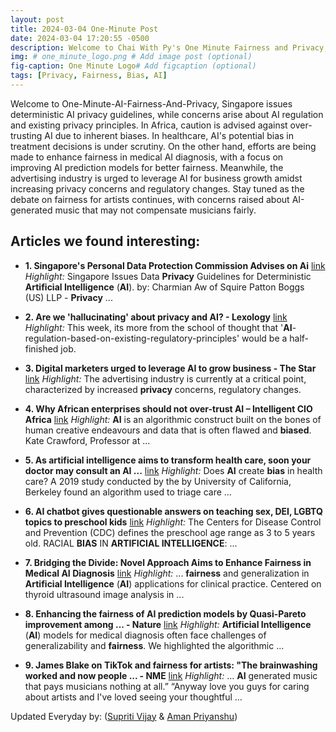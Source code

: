 ```yaml
---
layout: post
title: 2024-03-04 One-Minute Post
date: 2024-03-04 17:20:55 -0500
description: Welcome to Chai With Py's One Minute Fairness and Privacy, which aims to provide you the current happenings in the world of Fairness, Privacy, and AI.
img: # one_minute_logo.png # Add image post (optional)
fig-caption: One Minute Logo# Add figcaption (optional)
tags: [Privacy, Fairness, Bias, AI]
---
```


Welcome to One-Minute-AI-Fairness-And-Privacy, Singapore issues deterministic AI privacy guidelines, while concerns arise about AI regulation and existing privacy principles. In Africa, caution is advised against over-trusting AI due to inherent biases. In healthcare, AI's potential bias in treatment decisions is under scrutiny. On the other hand, efforts are being made to enhance fairness in medical AI diagnosis, with a focus on improving AI prediction models for better fairness. Meanwhile, the advertising industry is urged to leverage AI for business growth amidst increasing privacy concerns and regulatory changes. Stay tuned as the debate on fairness for artists continues, with concerns raised about AI-generated music that may not compensate musicians fairly.

## Articles we found interesting:

- **1. Singapore&#39;s Personal Data Protection Commission Advises on <b>Ai</b>** [link](https://www.natlawreview.com/article/singapore-issues-data-privacy-guidelines-deterministic-artificial-intelligence-ai)
_Highlight:_ Singapore Issues Data <b>Privacy</b> Guidelines for Deterministic <b>Artificial Intelligence</b> (<b>AI</b>). by: Charmian Aw of Squire Patton Boggs (US) LLP - <b>Privacy</b>&nbsp;...

- **2. Are we &#39;hallucinating&#39; about <b>privacy</b> and <b>AI</b>? - Lexology** [link](https://www.lexology.com/library/detail.aspx%3Fg%3D5d3ef2c5-5dee-4910-8899-eb0ceb71d44b)
_Highlight:_ This week, its more from the school of thought that &#39;<b>AI</b>-regulation-based-on-existing-regulatory-principles&#39; would be a half-finished job.

- **3. Digital marketers urged to leverage <b>AI</b> to grow business - The Star** [link](https://www.the-star.co.ke/business/2024-03-04-digital-marketers-urged-to-leverage-ai-to-grow-business/)
_Highlight:_ The advertising industry is currently at a critical point, characterized by increased <b>privacy</b> concerns, regulatory changes.

- **4. Why African enterprises should not over-trust <b>AI</b> – Intelligent CIO Africa** [link](https://www.intelligentcio.com/africa/2024/03/04/why-african-enterprises-should-not-over-trust-ai/)
_Highlight:_ <b>AI</b> is an algorithmic construct built on the bones of human creative endeavours and data that is often flawed and <b>biased</b>. Kate Crawford, Professor at&nbsp;...

- **5. As <b>artificial intelligence</b> aims to transform health care, soon your doctor may consult an <b>AI</b> ...** [link](https://www.columbian.com/news/2024/mar/03/as-artificial-intelligence-aims-to-transform-health-care-soon-your-doctor-may-consult-an-ai-algorithm-before-deciding-on-your-treatment/)
_Highlight:_ Does <b>AI</b> create <b>bias</b> in health care? A 2019 study conducted by the by University of California, Berkeley found an algorithm used to triage care&nbsp;...

- **6. <b>AI</b> chatbot gives questionable answers on teaching sex, DEI, LGBTQ topics to preschool kids** [link](https://www.foxbusiness.com/media/microsoft-copilot-ai-chatbot-gives-questionable-answers-teaching-sex-dei-lgbtq-topics-preschool-kids)
_Highlight:_ The Centers for Disease Control and Prevention (CDC) defines the preschool age range as 3 to 5 years old. RACIAL <b>BIAS</b> IN <b>ARTIFICIAL INTELLIGENCE</b>:&nbsp;...

- **7. Bridging the Divide: Novel Approach Aims to Enhance <b>Fairness</b> in Medical <b>AI</b> Diagnosis** [link](https://medriva.com/health/bridging-the-divide-novel-approach-aims-to-enhance-fairness-in-medical-ai-diagnosis)
_Highlight:_ ... <b>fairness</b> and generalization in <b>Artificial Intelligence</b> (<b>AI</b>) applications for clinical practice. Centered on thyroid ultrasound image analysis in&nbsp;...

- **8. Enhancing the <b>fairness</b> of <b>AI</b> prediction models by Quasi-Pareto improvement among ... - Nature** [link](https://www.nature.com/articles/s41467-024-44906-y)
_Highlight:_ <b>Artificial Intelligence</b> (<b>AI</b>) models for medical diagnosis often face challenges of generalizability and <b>fairness</b>. We highlighted the algorithmic&nbsp;...

- **9. James Blake on TikTok and <b>fairness</b> for artists: &quot;The brainwashing worked and now people ... - NME** [link](https://www.nme.com/news/music/james-blake-on-tiktok-and-fairness-for-artists-the-brainwashing-worked-and-now-people-think-music-is-free-3595880)
_Highlight:_ ... <b>AI</b> generated music that pays musicians nothing at all.” “Anyway love you guys for caring about artists and I&#39;ve loved seeing your thoughtful&nbsp;...


Updated Everyday by: (<a href="https://supritivijay.github.io/">Supriti Vijay</a> & <a href="https://amanpriyanshu.github.io/">Aman Priyanshu</a>)
